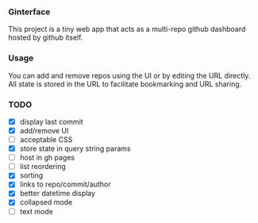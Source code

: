 ### Ginterface
This project is a tiny web app that acts as a multi-repo github dashboard hosted by github itself.


### Usage
You can add and remove repos using the UI or by editing the URL directly. All state is stored in the URL to facilitate bookmarking and URL sharing.


### TODO
- [X] display last commit
- [X] add/remove UI
- [ ] acceptable CSS
- [X] store state in query string params
- [ ] host in gh pages
- [ ] list reordering
- [X] sorting
- [X] links to repo/commit/author
- [X] better datetime display
- [X] collapsed mode
- [ ] text mode
